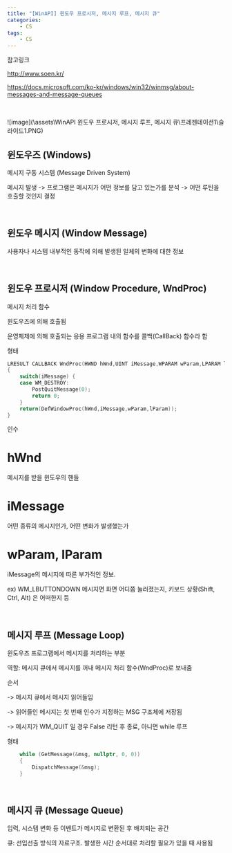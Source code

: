 ```yaml
---
title: "[WinAPI] 윈도우 프로시저, 메시지 루프, 메시지 큐"
categories:
    - CS
tags:
    - CS
---
```

참고링크

<http://www.soen.kr/>

<https://docs.microsoft.com/ko-kr/windows/win32/winmsg/about-messages-and-message-queues>

<br>

![image](\assets\WinAPI 윈도우 프로시저, 메시지 루프, 메시지 큐\프레젠테이션1\슬라이드1.PNG)


## 윈도우즈 (Windows)

메시지 구동 시스템 (Message Driven System)

메시지 발생 -> 프로그램은 메시지가 어떤 정보를 담고 있는가를 분석 -> 어떤 루틴을 호출할 것인지 결정

<br>

## 윈도우 메시지 (Window Message)

사용자나 시스템 내부적인 동작에 의해 발생된 일체의 변화에 대한 정보

<br>

## 윈도우 프로시저 (Window Procedure, WndProc)

메시지 처리 함수

윈도우즈에 의해 호출됨

운영체제에 의해 호출되는 응용 프로그램 내의 함수를 콜백(CallBack) 함수라 함

형태

```cpp
LRESULT CALLBACK WndProc(HWND hWnd,UINT iMessage,WPARAM wParam,LPARAM lParam)
{
	switch(iMessage) {
	case WM_DESTROY:
		PostQuitMessage(0);
		return 0;
	}
	return(DefWindowProc(hWnd,iMessage,wParam,lParam));
}
```

인수

# hWnd

메시지를 받을 윈도우의 핸들

# iMessage

어떤 종류의 메시지인가, 어떤 변화가 발생했는가

# wParam, lParam

iMessage의 메시지에 따른 부가적인 정보. 

ex) WM_LBUTTONDOWN 메시지면 화면 어디쯤 눌러졌는지, 키보드 상황(Shift, Ctrl, Alt) 은 어떠한지 등

<br>

## 메시지 루프 (Message Loop)

윈도우즈 프로그램에서 메시지를 처리하는 부분

역할: 메시지 큐에서 메시지를 꺼내 메시지 처리 함수(WndProc)로 보내줌

순서

-> 메시지 큐에서 메시지 읽어들임 

-> 읽어들인 메시지는 첫 번째 인수가 지정하는 MSG 구조체에 저장됨

-> 메시지가 WM_QUIT 일 경우 False 리턴 후 종료, 아니면 while 루프

형태

```cpp
    while (GetMessage(&msg, nullptr, 0, 0))
    { 
        DispatchMessage(&msg); 
    }
```

<br>

## 메시지 큐 (Message Queue)

입력, 시스템 변화 등 이벤트가 메시지로 변환된 후 배치되는 공간

큐: 선입선출 방식의 자료구조. 발생한 시간 순서대로 처리할 필요가 있을 때 사용됨

